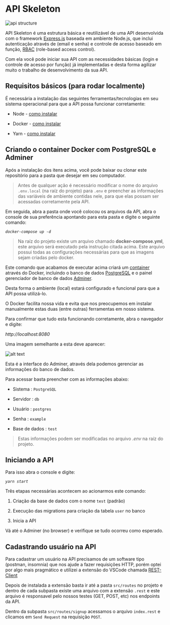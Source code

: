 # API Skeleton

![api structure](https://i.imgur.com/VgSHYVN.jpg)

API Skeleton é uma estrutura básica e reutilizável de uma API desenvolvida com o framework [Express.js](https://expressjs.com/pt-br/starter/generator.html) baseada em ambiente Node.js, que inclui autenticação através de (email e senha) e controle de acesso baseado em função, [RBAC](https://bit.ly/34B4dWl) (role-based access control).

Com ela você pode iniciar sua API com as necessidades básicas (login e controle de acesso por função) já implementadas e desta forma agilizar muito o trabalho de desenvolvimento da sua API.

## Requisitos básicos (para rodar localmente)

É necessária a instalação das seguintes ferramentas/tecnologias em seu sistema operacional para que a API possa funcionar corretamente:

- Node - <a target="_blank" href="https://nodejs.org/en/download">como instalar</a>

- Docker - <a target="_blank" href="https://docs.docker.com/desktop/windows/install">como instalar</a>

* Yarn - <a target="_blank" href="https://community.chocolatey.org/packages/yarn">como instalar</a>

## Criando o container Docker com PostgreSQL e Adminer

Após a instalação dos itens acima, você pode baixar ou clonar este repositório para a pasta que desejar em seu computador.

> Antes de qualquer ação é necessário modificar o nome do arquivo `.env.local` (na raíz do projeto) para `.env` e preencher as informações das variáveis de ambiente contidas nele, para que elas possam ser acessadas corretamente pela API.

Em seguida, abra a pasta onde você colocou os arquivos da API, abra o console de sua preferência apontando para esta pasta e digite o seguinte comando:

_`docker-compose up -d`_

> Na raíz do projeto existe um arquivo chamado **docker-compose.yml**, este arquivo será executado pela instrução citada acima. Este arquivo possui todas as configurações necessárias para que as imagens sejam criadas pelo docker.

Este comando que acabamos de executar acima criará um [container](https://bit.ly/3t0gblD) através do Docker, incluindo o banco de dados [PostgreSQL](https://hub.docker.com/_/postgres) e o painel gerenciador de banco de dados [Adminer](https://hub.docker.com/_/adminer).

Desta forma o ambiente (local) estará configurado e funcional para que a API possa utilizá-lo.

O Docker facilita nossa vida e evita que nos preocupemos em instalar manualmente estas duas (entre outras) ferramentas em nosso sistema.

Para confirmar que tudo esta funcionando corretamente, abra o navegador e digite:

_http://localhost:8080_

Uma imagem semelhante a esta deve aparecer:

![alt text](https://i.imgur.com/eA9sl28.png)

Esta é a interface do Adminer, através dela podemos gerenciar as informações do banco de dados.

Para acessar basta preencher com as informações abaixo:

- Sistema : `PostgreSQL`

* Servidor : `db`

* Usuário : `postgres`

* Senha : `example`

- Base de dados : `test`

> Estas informações podem ser modificadas no arquivo _.env_ na raíz do projeto.

## Iniciando a API

Para isso abra o console e digite:

_`yarn start`_

Três etapas necessárias acontecem ao acionarmos este comando:

1. Criação da base de dados com o nome `test` (padrão)

2. Execução das migrations para criação da tabela `user` no banco

3. Inicia a API

Vá até o Adminer (no browser) e verifique se tudo ocorreu como esperado.

## Cadastrando usuário na API

Para cadastrar um usuário na API precisamos de um software tipo (postman, insomnia) que nos ajude a fazer requisições HTTP, porém optei por algo mais pragmático e utilizei a extensão do VSCode chamada <a target="_blank" href="https://bit.ly/37j56DL">REST-Client</a>

Depois de instalada a extensão basta ir até a pasta `src/routes` no projeto e dentro de cada subpasta existe uma arquivo com a extensão `.rest` e este arquivo é responsavel pelo nossos testes (GET, POST, etc) nos endpoints da API.

Dentro da subpasta `src/routes/signup` acessamos o arquivo `index.rest` e clicamos em `Send Request` na requisição `POST`.
